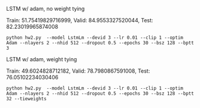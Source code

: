 LSTM w/ adam, no weight tying

Train: 51.75419829716999, Valid: 84.9553327520044, Test: 82.23019965874008
```
python hw2.py  --model LstmLm --devid 3 --lr 0.01 --clip 1 --optim Adam --nlayers 2 --nhid 512 --dropout 0.5 --epochs 30 --bsz 128 --bptt 3
```

LSTM w/ adam, weight tying

Train: 49.6024828712182, Valid: 78.7980867591008, Test: 76.05102234030406
```
python hw2.py  --model LstmLm --devid 3 --lr 0.01 --clip 1 --optim Adam --nlayers 2 --nhid 512 --dropout 0.5 --epochs 30 --bsz 128 --bptt 32 --tieweights
```
